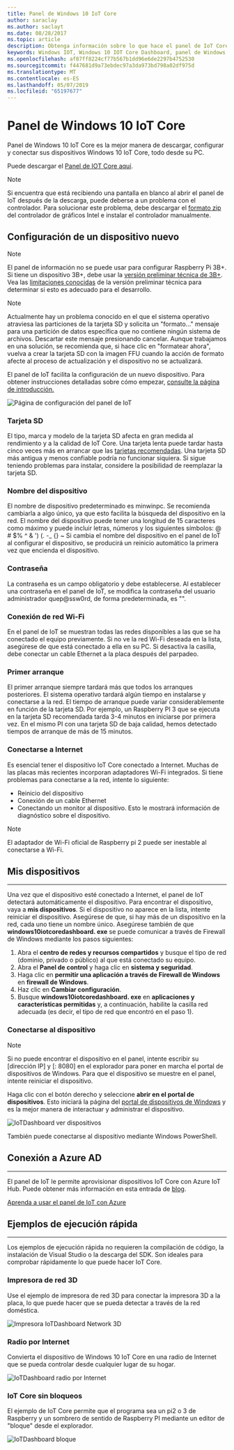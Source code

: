 ```yaml
---
title: Panel de Windows 10 IoT Core
author: saraclay
ms.author: saclayt
ms.date: 08/28/2017
ms.topic: article
description: Obtenga información sobre lo que hace el panel de IoT Core de Windows 10 y cómo empezar.
keywords: Windows IOT, Windows 10 IOT Core Dashboard, panel de Windows IOT, dispositivos
ms.openlocfilehash: af87ff8224cf77b567b1dd96e6de2297b4752530
ms.sourcegitcommit: f447681d9a73ebdec97a3da973bd798a02df975d
ms.translationtype: MT
ms.contentlocale: es-ES
ms.lasthandoff: 05/07/2019
ms.locfileid: "65197677"
---
```

# <a name="windows-10-iot-core-dashboard"></a>Panel de Windows 10 IoT Core

Panel de Windows 10 IoT Core es la mejor manera de descargar, configurar y conectar sus dispositivos Windows 10 IoT Core, todo desde su PC.

Puede descargar el [Panel de IOT Core aquí](http://go.microsoft.com/fwlink/?LinkID=708576).

> [!NOTE]
> Si encuentra que está recibiendo una pantalla en blanco al abrir el panel de IoT después de la descarga, puede deberse a un problema con el controlador. Para solucionar este problema, debe descargar el [formato zip](https://downloadmirror.intel.com/27894/a08/win64_24.20.100.6229.zip) del controlador de gráficos Intel e instalar el controlador manualmente. 

## <a name="set-up-a-new-device"></a>Configuración de un dispositivo nuevo

> [!NOTE]
> El panel de información no se puede usar para configurar Raspberry Pi 3B+. Si tiene un dispositivo 3B+, debe usar la [versión preliminar técnica de 3B+](https://www.microsoft.com/en-us/software-download/windowsiot). Vea las [limitaciones conocidas](https://docs.microsoft.com/en-us/windows/iot-core/troubleshooting) de la versión preliminar técnica para determinar si esto es adecuado para el desarrollo.

> [!NOTE]
> Actualmente hay un problema conocido en el que el sistema operativo atraviesa las particiones de la tarjeta SD y solicita un "formato..." mensaje para una partición de datos específica que no contiene ningún sistema de archivos. Descartar este mensaje presionando cancelar. Aunque trabajamos en una solución, se recomienda que, si hace clic en "formatear ahora", vuelva a crear la tarjeta SD con la imagen FFU cuando la acción de formato afecte al proceso de actualización y el dispositivo no se actualizará.


El panel de IoT facilita la configuración de un nuevo dispositivo. Para obtener instrucciones detalladas sobre cómo empezar, [consulte la página de introducción.](https://docs.microsoft.com/en-us/windows/iot-core/getstarted)

![Página de configuración del panel de IoT](../media/IoTDashboard/IoTDashboard_SetupPage.PNG)

### <a name="sd-card"></a>Tarjeta SD
El tipo, marca y modelo de la tarjeta SD afecta en gran medida al rendimiento y a la calidad de IoT Core.
Una tarjeta lenta puede tardar hasta cinco veces más en arrancar que las [tarjetas recomendadas](../learn-about-hardware/hardwarecompatlist.md).
Una tarjeta SD más antigua y menos confiable podría no funcionar siquiera. Si sigue teniendo problemas para instalar, considere la posibilidad de reemplazar la tarjeta SD.

### <a name="device-name"></a>Nombre del dispositivo
El nombre de dispositivo predeterminado es minwinpc. Se recomienda cambiarla a algo único, ya que esto facilita la búsqueda del dispositivo en la red. El nombre del dispositivo puede tener una longitud de 15 caracteres como máximo y puede incluir letras, números y los siguientes símbolos: @ # $% ^ & ') (. -_ {} ~ Si cambia el nombre del dispositivo en el panel de IoT al configurar el dispositivo, se producirá un reinicio automático la primera vez que encienda el dispositivo.

### <a name="password"></a>Contraseña
La contraseña es un campo obligatorio y debe establecerse. Al establecer una contraseña en el panel de IoT, se modifica la contraseña del usuario administrador quep@ssw0rd, de forma predeterminada, es "".

### <a name="wi-fi-network-connection"></a>Conexión de red Wi-Fi
En el panel de IoT se muestran todas las redes disponibles a las que se ha conectado el equipo previamente. Si no ve la red Wi-Fi deseada en la lista, asegúrese de que está conectado a ella en su PC.
Si desactiva la casilla, debe conectar un cable Ethernet a la placa después del parpadeo.

### <a name="first-boot"></a>Primer arranque
El primer arranque siempre tardará más que todos los arranques posteriores. El sistema operativo tardará algún tiempo en instalarse y conectarse a la red.
El tiempo de arranque puede variar considerablemente en función de la tarjeta SD. Por ejemplo, un Raspberry PI 3 que se ejecuta en la tarjeta SD recomendada tarda 3-4 minutos en iniciarse por primera vez. En el mismo PI con una tarjeta SD de baja calidad, hemos detectado tiempos de arranque de más de 15 minutos.

### <a name="connecting-to-the-internet"></a>Conectarse a Internet
Es esencial tener el dispositivo IoT Core conectado a Internet. Muchas de las placas más recientes incorporan adaptadores Wi-Fi integrados. Si tiene problemas para conectarse a la red, intente lo siguiente:

* Reinicio del dispositivo
* Conexión de un cable Ethernet
* Conectando un monitor al dispositivo. Esto le mostrará información de diagnóstico sobre el dispositivo.

> [!NOTE]
> El adaptador de Wi-Fi oficial de Raspberry pi 2 puede ser inestable al conectarse a Wi-Fi.


## <a name="my-devices"></a>Mis dispositivos
___
Una vez que el dispositivo esté conectado a Internet, el panel de IoT detectará automáticamente el dispositivo.
Para encontrar el dispositivo, vaya a **mis dispositivos**. Si el dispositivo no aparece en la lista, intente reiniciar el dispositivo. Asegúrese de que, si hay más de un dispositivo en la red, cada uno tiene un nombre único. Asegúrese también de que **windows10iotcoredashboard. exe** se puede comunicar a través de Firewall de Windows mediante los pasos siguientes:

1. Abra el **centro de redes y recursos compartidos** y busque el tipo de red (dominio, privado o público) al que está conectado su equipo.
2. Abra el **Panel de control** y haga clic en **sistema y seguridad**.
3. Haga clic en **permitir una aplicación a través de Firewall de Windows** en **firewall de Windows**.
4. Haz clic en **Cambiar configuración**.
5. Busque **windows10iotcoredashboard. exe** en **aplicaciones y características permitidas** y, a continuación, habilite la casilla red adecuada (es decir, el tipo de red que encontró en el paso 1).


### <a name="connect-to-your-device"></a>Conectarse al dispositivo

> [!NOTE]
> Si no puede encontrar el dispositivo en el panel, intente escribir su [dirección IP] y [: 8080] en el explorador para poner en marcha el portal de dispositivos de Windows. Para que el dispositivo se muestre en el panel, intente reiniciar el dispositivo.


Haga clic con el botón derecho y seleccione **abrir en el portal de dispositivos**. Esto iniciará la página del [portal de dispositivos de Windows](../manage-your-device/DevicePortal.md) y es la mejor manera de interactuar y administrar el dispositivo.

![IoTDashboard ver dispositivos](../media/IoTDashboard/IoTDashboard_RightClickMenu.PNG)

También puede conectarse al dispositivo mediante Windows PowerShell.

## <a name="connect-to-azure"></a>Conexión a Azure AD
___
El panel de IoT le permite aprovisionar dispositivos IoT Core con Azure IoT Hub. Puede obtener más información en esta entrada de [blog](https://blogs.windows.com/buildingapps/2016/07/20/building-secure-apps-for-windows-iot-core).

[Aprenda a usar el panel de IoT con Azure](https://docs.microsoft.com/windows/iot-core/connect-to-cloud/connectdevicetocloud)

## <a name="quick-run-samples"></a>Ejemplos de ejecución rápida
___

Los ejemplos de ejecución rápida no requieren la compilación de código, la instalación de Visual Studio o la descarga del SDK. Son ideales para comprobar rápidamente lo que puede hacer IoT Core.

### <a name="network-3d-printer"></a>Impresora de red 3D
Use el ejemplo de impresora de red 3D para conectar la impresora 3D a la placa, lo que puede hacer que se pueda detectar a través de la red doméstica. 

![Impresora IoTDashboard Network 3D](../media/IoTDashboard/IoTDashboard_3DPrinter.PNG)

### <a name="internet-radio"></a>Radio por Internet
Convierta el dispositivo de Windows 10 IoT Core en una radio de Internet que se pueda controlar desde cualquier lugar de su hogar.

![IoTDashboard radio por Internet](../media/IoTDashboard/IoTDashboard_InternetRadio.PNG)

### <a name="iot-core-blockly"></a>IoT Core sin bloqueos
El ejemplo de IoT Core permite que el programa sea un pi2 o 3 de Raspberry y un sombrero de sentido de Raspberry PI mediante un editor de "bloque" desde el explorador.

![IoTDashboard bloque](../media/IoTDashboard/IoTDashboard_Blockly.PNG)
